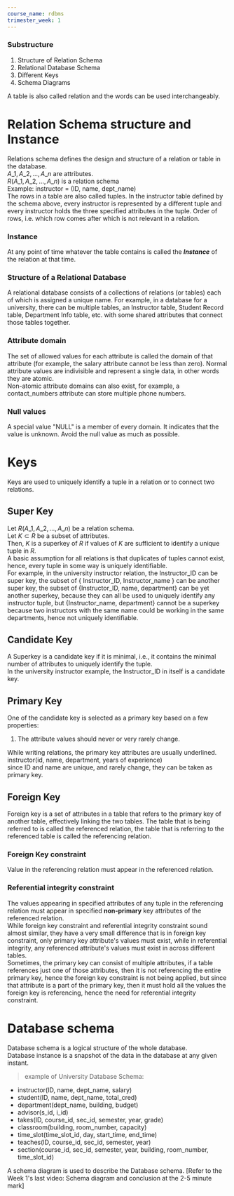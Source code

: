 ```yaml
---
course_name: rdbms
trimester_week: 1
---
```


### Substructure   
1. Structure of Relation Schema   
2. Relational Database Schema   
3. Different Keys   
4. Schema Diagrams   
   
A table is also called relation and the words can be used interchangeably.   
# Relation Schema structure and Instance   
Relations schema defines the design and structure of a relation or table in the database.   
$A\_1, A\_2,\dots , A\_n$ are attributes.   
$R(A\_1, A\_2,\dots , A\_n)$ is a relation schema   
Example: instructor = (ID, name, dept\_name)   
The rows in a table are also called tuples. In the instructor table defined by the schema above, every instructor is represented by a different tuple and every instructor holds the three specified attributes in the tuple. Order of rows, i.e. which row comes after which is not relevant in a relation.   
### Instance   
At any point of time whatever the table contains is called the ***Instance*** of the relation at that time.   
### Structure of a Relational Database   
A relational database consists of a collections of relations (or tables) each of which is assigned a unique name. For example, in a database for a university, there can be multiple tables, an Instructor table, Student Record table, Department Info table, etc. with some shared attributes that connect those tables together.   
### Attribute domain   
The set of allowed values for each attribute is called the domain of that attribute (for example, the salary attribute cannot be less than zero). Normal attribute values are indivisible and represent a single data, in other words they are atomic.   
Non-atomic attribute domains can also exist, for example, a contact\_numbers attribute can store multiple phone numbers.   
### Null values   
A special value "NULL" is a member of every domain. It indicates that the value is unknown. Avoid the null value as much as possible.   
# Keys   
Keys are used to uniquely identify a tuple in a relation or to connect two relations.    
## Super Key   
Let $R(A\_1, A\_2,…,A\_n)$ be a relation schema.   
Let $K\subset R$ be a subset of attributes.   
Then, $K$ is a superkey of $R$ if values of $K$ are sufficient to identify a unique tuple in $R$.   
A basic assumption for all relations is that duplicates of tuples cannot exist, hence, every tuple in some way is uniquely identifiable.   
For example, in the university instructor relation, the Instructor\_ID can be super key, the subset of { Instructor\_ID, Instructor\_name } can be another super key, the subset of {Instructor\_ID, name, department} can be yet another superkey, because they can all be used to uniquely identify any instructor tuple, but {Instructor\_name, department} cannot be a superkey because two instructors with the same name could be working in the same departments, hence not uniquely identifiable.   
## Candidate Key   
A Superkey is a candidate key if it is minimal, i.e., it contains the minimal number of attributes to uniquely identify the tuple.   
In the university instructor example, the Instructor\_ID in itself is a candidate key.   
## Primary Key   
One of the candidate key is selected as a primary key based on a few properties:   
1. The attribute values should never or very rarely change.   
   
While writing relations, the primary key attributes are usually underlined.   
instructor(id, name, department, years of experience)   
since ID and name are unique, and rarely change, they can be taken as primary key.   
## Foreign Key   
Foreign key is a set of attributes in a table that refers to the primary key of another table, effectively linking the two tables. The table that is being referred to is called the referenced relation, the table that is referring to the referenced table is called the referencing relation.   
### Foreign Key constraint   
Value in the referencing relation must appear in the referenced relation.   
### Referential integrity constraint   
The values appearing in specified attributes of any tuple in the referencing relation must appear in specified **non-primary** key attributes of the referenced relation.   
While foreign key constraint and referential integrity constraint sound almost similar, they have a very small difference that is in foreign key constraint, only primary key attribute's values must exist, while in referential integrity, any referenced attribute's values must exist in across different tables.   
Sometimes, the primary key can consist of multiple attributes, if a table references just one of those attributes, then it is not referencing the entire primary key, hence the foreign key constraint is not being applied, but since that attribute is a part of the primary key, then it must hold all the values the foreign key is referencing, hence the need for referential integrity constraint.   
# Database schema   
Database schema is a logical structure of the whole database.   
Database instance is a snapshot of the data in the database at any given instant.   
> example of University Database Schema:   

- instructor(ID, name, dept\_name, salary)   
- student(ID, name, dept\_name, total\_cred)   
- department(dept\_name, building, budget)   
- advisor(s\_id, i\_id)   
- takes(ID, course\_id, sec\_id, semester, year, grade)   
- classroom(building, room\_number, capacity)   
- time\_slot(time\_slot\_id, day, start\_time, end\_time)   
- teaches(ID, course\_id, sec\_id, semester, year)   
- section(course\_id, sec\_id, semester, year, building, room\_number, time\_slot\_id)   
   
A schema diagram is used to describe the Database schema. [Refer to the Week 1's last video: Schema diagram and conclusion at the 2-5 minute mark]   
